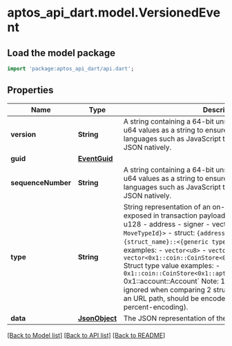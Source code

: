 # aptos_api_dart.model.VersionedEvent

## Load the model package
```dart
import 'package:aptos_api_dart/api.dart';
```

## Properties
Name | Type | Description | Notes
------------ | ------------- | ------------- | -------------
**version** | **String** | A string containing a 64-bit unsigned integer.  We represent u64 values as a string to ensure compatibility with languages such as JavaScript that do not parse u64s in JSON natively.  | 
**guid** | [**EventGuid**](EventGuid.md) |  | 
**sequenceNumber** | **String** | A string containing a 64-bit unsigned integer.  We represent u64 values as a string to ensure compatibility with languages such as JavaScript that do not parse u64s in JSON natively.  | 
**type** | **String** | String representation of an on-chain Move type tag that is exposed in transaction payload.     Values:       - bool       - u8       - u64       - u128       - address       - signer       - vector: `vector<{non-reference MoveTypeId}>`       - struct: `{address}::{module_name}::{struct_name}::<{generic types}>`      Vector type value examples:       - `vector<u8>`       - `vector<vector<u64>>`       - `vector<0x1::coin::CoinStore<0x1::aptos_coin::AptosCoin>>`      Struct type value examples:       - `0x1::coin::CoinStore<0x1::aptos_coin::AptosCoin>       - `0x1::account::Account`      Note:       1. Empty chars should be ignored when comparing 2 struct tag ids.       2. When used in an URL path, should be encoded by url-encoding (AKA percent-encoding).  | 
**data** | [**JsonObject**](.md) | The JSON representation of the event | 

[[Back to Model list]](../README.md#documentation-for-models) [[Back to API list]](../README.md#documentation-for-api-endpoints) [[Back to README]](../README.md)


